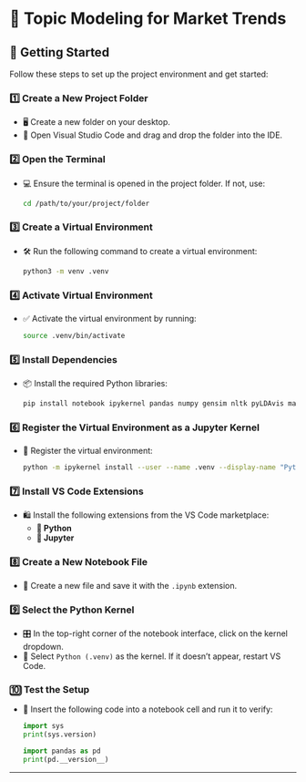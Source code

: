 # 🌟 Topic Modeling for Market Trends

## **🚀 Getting Started**

Follow these steps to set up the project environment and get started:

### **1️⃣ Create a New Project Folder**
- 🖥️ Create a new folder on your desktop.
- 🎯 Open Visual Studio Code and drag and drop the folder into the IDE.

### **2️⃣ Open the Terminal**
- 💻 Ensure the terminal is opened in the project folder. If not, use:
  ```bash
  cd /path/to/your/project/folder
  ```

### **3️⃣ Create a Virtual Environment**
- 🛠️ Run the following command to create a virtual environment:
  ```bash
  python3 -m venv .venv
  ```

### **4️⃣ Activate Virtual Environment**
- ✅ Activate the virtual environment by running:
  ```bash
  source .venv/bin/activate
  ```

### **5️⃣ Install Dependencies**
- 📦 Install the required Python libraries:
  ```bash
  pip install notebook ipykernel pandas numpy gensim nltk pyLDAvis matplotlib
  ```

### **6️⃣ Register the Virtual Environment as a Jupyter Kernel**
- 🔗 Register the virtual environment:
  ```bash
  python -m ipykernel install --user --name .venv --display-name "Python (.venv)"
  ```

### **7️⃣ Install VS Code Extensions**
- 🛍️ Install the following extensions from the VS Code marketplace:
  - **🐍 Python**
  - **📓 Jupyter**

### **8️⃣ Create a New Notebook File**
- 📄 Create a new file and save it with the `.ipynb` extension.

### **9️⃣ Select the Python Kernel**
- 🎛️ In the top-right corner of the notebook interface, click on the kernel dropdown.
- 🔄 Select `Python (.venv)` as the kernel. If it doesn’t appear, restart VS Code.

### **🔟 Test the Setup**
- 🧪 Insert the following code into a notebook cell and run it to verify:
  ```python
  import sys
  print(sys.version)
  
  import pandas as pd
  print(pd.__version__)
  ```

---
